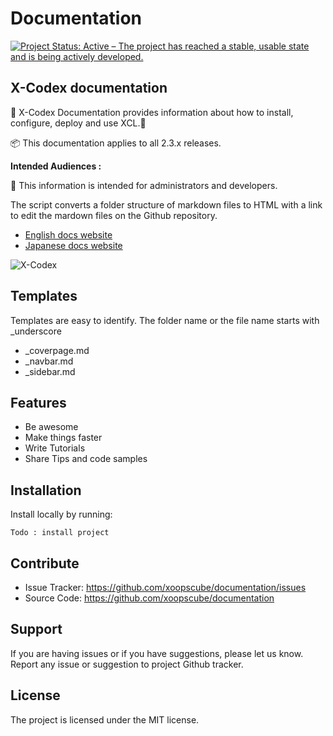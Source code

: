 # Documentation

[![Project Status: Active – The project has reached a stable, usable state and is being actively developed.](https://www.repostatus.org/badges/2.0.0/active.svg)](https://www.repostatus.org/#active)

## X-Codex documentation

📘 X-Codex Documentation provides information about how to install, configure, deploy and use XCL.📖 

📦 This documentation applies to all 2.3.x releases.

**Intended Audiences :**

👥 This information is intended for administrators and developers.

The script converts a folder structure of markdown files to HTML with a link to edit the mardown files on the Github repository.

+ [English docs website](https://xoopscube.github.io/documentation/ 'X-Codex English')
+ [Japanese docs website](https://xoopscube.github.io/documentation/#/ja/ 'X-Codex Japanese')


![X-Codex](https://github.com/xoopscube/documentation/blob/master/_media/xcl-codemo-screenshot.png "XCL Documentation")


Templates
----
Templates are easy to identify. The folder name or the file name starts with _underscore

+ _coverpage.md
+ _navbar.md
+ _sidebar.md

Features
----

- Be awesome
- Make things faster
- Write Tutorials
- Share Tips and code samples

Installation
----

Install locally by running:

    Todo : install project

Contribute
----

- Issue Tracker: https://github.com/xoopscube/documentation/issues
- Source Code: https://github.com/xoopscube/documentation

Support
-------

If you are having issues or if you have suggestions, please let us know.
Report any issue or suggestion to project Github tracker.

License
----

The project is licensed under the MIT license.


